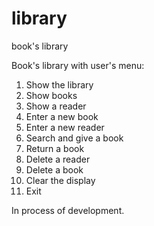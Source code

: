 # library
book's library

Book's library with user's menu:
1) Show the library
2) Show books
3) Show a reader
4) Enter a new book
5) Enter a new reader
6) Search and give a book
7) Return a book
8) Delete a reader
9) Delete a book
10) Clear the display
11) Exit

In process of development.
